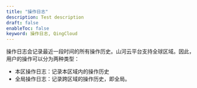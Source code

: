 ```yaml
---
title: "操作日志"
description: Test description
draft: false
enableToc: false
keyword: 操作日志, QingCloud
---
```


操作日志会记录最近一段时间的所有操作历史。山河云平台支持全球区域。因此，用户的操作可以分为两种类型：

* 本区操作日志：记录本区域内的操作历史
* 全局操作日志：记录跨区域的操作历史，即全局。